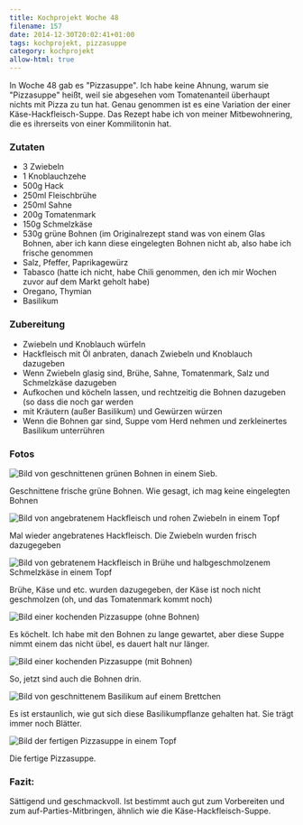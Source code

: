 ```yaml
---
title: Kochprojekt Woche 48
filename: 157
date: 2014-12-30T20:02:41+01:00
tags: kochprojekt, pizzasuppe
category: kochprojekt
allow-html: true
---
```

<p></p>In Woche 48 gab es "Pizzasuppe". Ich habe keine Ahnung, warum sie "Pizzasuppe" heißt, weil sie abgesehen vom Tomatenanteil überhaupt nichts mit Pizza zu tun hat. Genau genommen ist es eine Variation der einer Käse-Hackfleisch-Suppe. Das Rezept habe ich von meiner Mitbewohnering, die es ihrerseits von einer Kommilitonin hat.<p></p>
<h3>Zutaten</h3>
<ul>
<li>3 Zwiebeln</li>
<li>1 Knoblauchzehe</li>
<li>500g Hack</li>
<li>250ml Fleischbrühe</li>
<li>250ml Sahne</li>
<li>200g Tomatenmark</li>
<li>150g Schmelzkäse</li>
<li>530g grüne Bohnen (im Originalrezept stand was von einem Glas Bohnen, aber ich kann diese eingelegten Bohnen nicht ab, also habe ich frische genommen</li>
<li>Salz, Pfeffer, Paprikagewürz</li>
<li>Tabasco (hatte ich nicht, habe Chili genommen, den ich mir Wochen zuvor auf dem Markt geholt habe)</li>
<li>Oregano, Thymian</li>
<li>Basilikum</li>
</ul>

<h3>Zubereitung</h3>
<ul>
<li>Zwiebeln und Knoblauch würfeln</li>
<li>Hackfleisch mit Öl anbraten, danach Zwiebeln und Knoblauch dazugeben</li>
<li>Wenn Zwiebeln glasig sind, Brühe, Sahne, Tomatenmark, Salz und Schmelzkäse dazugeben</li>
<li>Aufkochen und köcheln lassen, und rechtzeitig die Bohnen dazugeben (so dass die noch gar werden</li>
<li>mit Kräutern (außer Basilikum) und Gewürzen würzen</li>
<li>Wenn die Bohnen gar sind, Suppe vom Herd nehmen und zerkleinertes Basilikum unterrühren</li>
</ul>

<h3>Fotos</h3>
<img src="/hosted_files/451/download" alt="Bild von geschnittenen grünen Bohnen in einem Sieb.">
<p>Geschnittene frische grüne Bohnen. Wie gesagt, ich mag keine eingelegten Bohnen</p>
<img src="/hosted_files/452/download" alt="Bild von angebratenem Hackfleisch und rohen Zwiebeln in einem Topf">
<p>Mal wieder angebratenes Hackfleisch. Die Zwiebeln wurden frisch dazugegeben</p>
<img src="/hosted_files/453/download" alt="Bild von gebratenem Hackfleisch in Brühe und halbgeschmolzenem Schmelzkäse in einem Topf">
<p>Brühe, Käse und etc. wurden dazugegeben, der Käse ist noch nicht geschmolzen (oh, und das Tomatenmark kommt noch)</p>
<img src="/hosted_files/454/download" alt="Bild einer kochenden Pizzasuppe (ohne Bohnen)">
<p>Es köchelt. Ich habe mit den Bohnen zu lange gewartet, aber diese Suppe nimmt einem das nicht übel, es dauert halt nur länger.</p>
<img src="/hosted_files/455/download" alt="Bild einer kochenden Pizzasuppe (mit Bohnen)">
<p>So, jetzt sind auch die Bohnen drin.</p>
<img src="/hosted_files/456/download" alt="Bild von geschnittenem Basilikum auf einem Brettchen">
<p>Es ist erstaunlich, wie gut sich diese Basilikumpflanze gehalten hat. Sie trägt immer noch Blätter.</p>
<img src="/hosted_files/457/download" alt="Bild der fertigen Pizzasuppe in einem Topf">
<p>Die fertige Pizzasuppe.</p>
<h3>Fazit:</h3>
<p>Sättigend und geschmackvoll. Ist bestimmt auch gut zum Vorbereiten und zum auf-Parties-Mitbringen, ähnlich wie die Käse-Hackfleisch-Suppe.</p>
